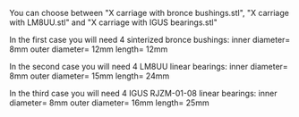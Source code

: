 You can choose between "X carriage with bronce bushings.stl", "X carriage with LM8UU.stl" and "X carriage with IGUS bearings.stl"

In the first case you will need 4 sinterized bronce bushings:
inner diameter= 8mm
outer diameter= 12mm
length= 12mm

In the second case you will need 4 LM8UU linear bearings:
inner diameter= 8mm
outer diameter= 15mm
length= 24mm

In the third case you will need 4 IGUS RJZM-01-08 linear bearings:
inner diameter= 8mm
outer diameter= 16mm
length= 25mm
